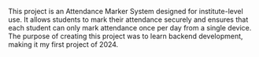 This project is an Attendance Marker System designed for institute-level use. It allows students to mark their attendance securely and ensures that each student can only mark attendance once per day from a single device. The purpose of creating this project was to learn backend development, making it my first project of 2024.
